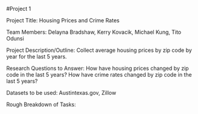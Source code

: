 #Project 1

Project Title: Housing Prices and Crime Rates

Team Members: Delayna Bradshaw, Kerry Kovacik, Michael Kung, Tito Odunsi

Project Description/Outline: Collect average housing prices by zip code by year for the last 5 years. 

Research Questions to Answer: 
How have housing prices changed by zip code in the last 5 years?
How have crime rates changed by zip code in the last 5 years?


Datasets to be used: Austintexas.gov, Zillow

Rough Breakdown of Tasks:

